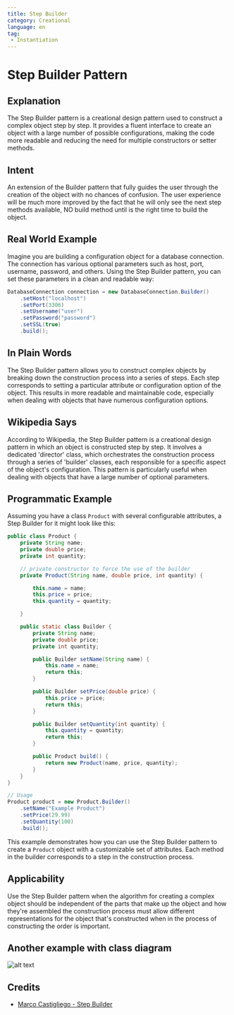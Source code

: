 ```yaml
---
title: Step Builder
category: Creational
language: en
tag:
 - Instantiation
---
```


# Step Builder Pattern

## Explanation

The Step Builder pattern is a creational design pattern used to construct a complex object step by step. It provides a fluent interface to create an object with a large number of possible configurations, making the code more readable and reducing the need for multiple constructors or setter methods.

## Intent
An extension of the Builder pattern that fully guides the user through the creation of the object with no chances of confusion.
The user experience will be much more improved by the fact that he will only see the next step methods available, NO build method until is the right time to build the object.

## Real World Example

Imagine you are building a configuration object for a database connection. The connection has various optional parameters such as host, port, username, password, and others. Using the Step Builder pattern, you can set these parameters in a clean and readable way:

```java
DatabaseConnection connection = new DatabaseConnection.Builder()
    .setHost("localhost")
    .setPort(3306)
    .setUsername("user")
    .setPassword("password")
    .setSSL(true)
    .build();
```

## In Plain Words

The Step Builder pattern allows you to construct complex objects by breaking down the construction process into a series of steps. Each step corresponds to setting a particular attribute or configuration option of the object. This results in more readable and maintainable code, especially when dealing with objects that have numerous configuration options.

## Wikipedia Says

According to Wikipedia, the Step Builder pattern is a creational design pattern in which an object is constructed step by step. It involves a dedicated 'director' class, which orchestrates the construction process through a series of 'builder' classes, each responsible for a specific aspect of the object's configuration. This pattern is particularly useful when dealing with objects that have a large number of optional parameters.

## Programmatic Example

Assuming you have a class `Product` with several configurable attributes, a Step Builder for it might look like this:

```java
public class Product {
    private String name;
    private double price;
    private int quantity;

    // private constructor to force the use of the builder
    private Product(String name, double price, int quantity) {

        this.name = name;
        this.price = price;
        this.quantity = quantity;

    }

    public static class Builder {
        private String name;
        private double price;
        private int quantity;

        public Builder setName(String name) {
            this.name = name;
            return this;
        }

        public Builder setPrice(double price) {
            this.price = price;
            return this;
        }

        public Builder setQuantity(int quantity) {
            this.quantity = quantity;
            return this;
        }

        public Product build() {
            return new Product(name, price, quantity);
        }
    }
}

// Usage
Product product = new Product.Builder()
    .setName("Example Product")
    .setPrice(29.99)
    .setQuantity(100)
    .build();
```

This example demonstrates how you can use the Step Builder pattern to create a `Product` object with a customizable set of attributes. Each method in the builder corresponds to a step in the construction process.

## Applicability
Use the Step Builder pattern when the algorithm for creating a complex object should be independent of the parts that make up the object and how they're assembled the construction process must allow different representations for the object that's constructed when in the process of constructing the order is important.

## Another example with class diagram
![alt text](./etc/step-builder.png "Step Builder")


## Credits

* [Marco Castigliego - Step Builder](http://rdafbn.blogspot.co.uk/2012/07/step-builder-pattern_28.html)
